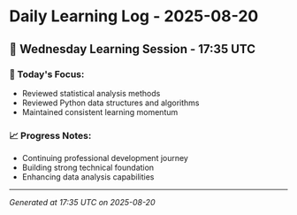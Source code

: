 # Daily Learning Log - 2025-08-20

## 📅 Wednesday Learning Session - 17:35 UTC

### 🎯 Today's Focus:
- Reviewed statistical analysis methods
- Reviewed Python data structures and algorithms
- Maintained consistent learning momentum

### 📈 Progress Notes:
- Continuing professional development journey
- Building strong technical foundation
- Enhancing data analysis capabilities

---
*Generated at 17:35 UTC on 2025-08-20*
